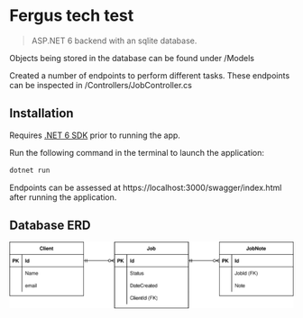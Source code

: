 # Fergus tech test
> ASP.NET 6 backend with an sqlite database.

Objects being stored in the database can be found under /Models

Created a number of endpoints to perform different tasks.
These endpoints can be inspected in /Controllers/JobController.cs


## Installation

Requires [.NET 6 SDK](https://dotnet.microsoft.com/en-us/download) prior to running the app.

Run the following command in the terminal to launch the application:
```sh
dotnet run
```
Endpoints can be assessed at https://localhost:3000/swagger/index.html after running the application.

## Database ERD
![Database Entity-Relationship diagram in crow's foot notation](/Database_ERD.svg "ERD for the database")





